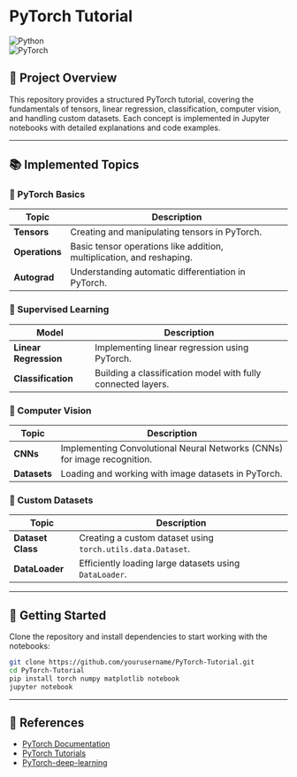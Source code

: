 
# PyTorch Tutorial

![Python](https://img.shields.io/badge/Python-3.x-blue)  
![PyTorch](https://img.shields.io/badge/PyTorch-Deep_Learning-red)  

## 📌 Project Overview  
This repository provides a structured PyTorch tutorial, covering the fundamentals of tensors, linear regression, classification, computer vision, and handling custom datasets. Each concept is implemented in Jupyter notebooks with detailed explanations and code examples.  

---

## 📚 Implemented Topics  

### 🔹 PyTorch Basics  
| Topic | Description |  
|--------|------------|  
| **Tensors** | Creating and manipulating tensors in PyTorch. |  
| **Operations** | Basic tensor operations like addition, multiplication, and reshaping. |  
| **Autograd** | Understanding automatic differentiation in PyTorch. |  

### 🔹 Supervised Learning  
| Model | Description |  
|--------|------------|  
| **Linear Regression** | Implementing linear regression using PyTorch. |  
| **Classification** | Building a classification model with fully connected layers. |  

### 🔹 Computer Vision  
| Topic | Description |  
|--------|------------|  
| **CNNs** | Implementing Convolutional Neural Networks (CNNs) for image recognition. |  
| **Datasets** | Loading and working with image datasets in PyTorch. |  

### 🔹 Custom Datasets  
| Topic | Description |  
|--------|------------|  
| **Dataset Class** | Creating a custom dataset using `torch.utils.data.Dataset`. |  
| **DataLoader** | Efficiently loading large datasets using `DataLoader`. |  

---

## 🚀 Getting Started  
Clone the repository and install dependencies to start working with the notebooks:  

```bash
git clone https://github.com/yourusername/PyTorch-Tutorial.git
cd PyTorch-Tutorial
pip install torch numpy matplotlib notebook
jupyter notebook
```

---

## 📖 References  
- [PyTorch Documentation](https://pytorch.org/docs/stable/index.html)  
- [PyTorch Tutorials](https://pytorch.org/tutorials/)
- [PyTorch-deep-learning](https://github.com/mrdbourke/pytorch-deep-learning)
```
